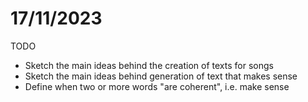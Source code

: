 # 17/11/2023

TODO
- Sketch the main ideas behind the creation of texts for songs
- Sketch the main ideas behind generation of text that makes sense
- Define when two or more words "are coherent", i.e. make sense

